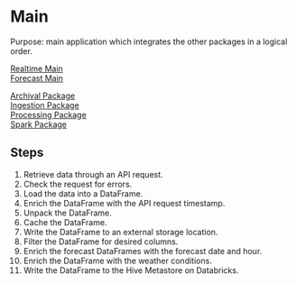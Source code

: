 # Main

Purpose: main application which integrates the other packages in a logical order.

[Realtime Main](/code/scala/pipelines/realtime/src/main/scala/realtime/Main.scala)  
[Forecast Main](/code/scala/pipelines/forecast/src/main/scala/forecast/Main.scala)

[Archival Package](/documentation/packages/archival.md)  
[Ingestion Package](/documentation/packages/ingestion.md)  
[Processing Package](/documentation/packages/processing.md)  
[Spark Package](/documentation/packages/spark.md)  

## Steps

1) Retrieve data through an API request.
2) Check the request for errors.
3) Load the data into a DataFrame.
4) Enrich the DataFrame with the API request timestamp.
5) Unpack the DataFrame.
6) Cache the DataFrame.
7) Write the DataFrame to an external storage location.
8) Filter the DataFrame for desired columns.
9) Enrich the forecast DataFrames with the forecast date and hour.
10) Enrich the DataFrame with the weather conditions.
11) Write the DataFrame to the Hive Metastore on Databricks.
